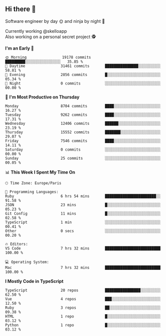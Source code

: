 ## Hi there 👋

Software engineer by day 🌞 and ninja by night 🌝

Currently working @skelloapp <br>
Also working on a personal secret project 🕵️

<!--START_SECTION:waka-->
**I'm an Early 🐤** 

```text
🌞 Morning                19178 commits       █████████░░░░░░░░░░░░░░░░   35.85 % 
🌆 Daytime                31461 commits       ███████████████░░░░░░░░░░   58.81 % 
🌃 Evening                2856 commits        █░░░░░░░░░░░░░░░░░░░░░░░░   05.34 % 
🌙 Night                  0 commits           ░░░░░░░░░░░░░░░░░░░░░░░░░   00.00 % 
```
📅 **I'm Most Productive on Thursday** 

```text
Monday                   8704 commits        ████░░░░░░░░░░░░░░░░░░░░░   16.27 % 
Tuesday                  9262 commits        ████░░░░░░░░░░░░░░░░░░░░░   17.31 % 
Wednesday                12406 commits       ██████░░░░░░░░░░░░░░░░░░░   23.19 % 
Thursday                 15552 commits       ███████░░░░░░░░░░░░░░░░░░   29.07 % 
Friday                   7546 commits        ████░░░░░░░░░░░░░░░░░░░░░   14.11 % 
Saturday                 0 commits           ░░░░░░░░░░░░░░░░░░░░░░░░░   00.00 % 
Sunday                   25 commits          ░░░░░░░░░░░░░░░░░░░░░░░░░   00.05 % 
```


📊 **This Week I Spent My Time On** 

```text
🕑︎ Time Zone: Europe/Paris

💬 Programming Languages: 
Ruby                     6 hrs 54 mins       ███████████████████████░░   91.58 % 
JSON                     23 mins             █░░░░░░░░░░░░░░░░░░░░░░░░   05.23 % 
Git Config               11 mins             █░░░░░░░░░░░░░░░░░░░░░░░░   02.58 % 
TypeScript               1 min               ░░░░░░░░░░░░░░░░░░░░░░░░░   00.41 % 
Other                    0 secs              ░░░░░░░░░░░░░░░░░░░░░░░░░   00.20 % 

🔥 Editors: 
VS Code                  7 hrs 32 mins       █████████████████████████   100.00 % 

💻 Operating System: 
Mac                      7 hrs 32 mins       █████████████████████████   100.00 % 
```

**I Mostly Code in TypeScript** 

```text
TypeScript               20 repos            ████████████████░░░░░░░░░   62.50 % 
Vue                      4 repos             ███░░░░░░░░░░░░░░░░░░░░░░   12.50 % 
Ruby                     3 repos             ██░░░░░░░░░░░░░░░░░░░░░░░   09.38 % 
HTML                     1 repo              █░░░░░░░░░░░░░░░░░░░░░░░░   03.12 % 
Python                   1 repo              █░░░░░░░░░░░░░░░░░░░░░░░░   03.12 % 
```




<!--END_SECTION:waka-->

<!--
**antoinelncl/antoinelncl** is a ✨ _special_ ✨ repository because its `README.md` (this file) appears on your GitHub profile.

Here are some ideas to get you started:

- 🔭 I’m currently working on ...
- 🌱 I’m currently learning ...
- 👯 I’m looking to collaborate on ...
- 🤔 I’m looking for help with ...
- 💬 Ask me about ...
- 📫 How to reach me: ...
- 😄 Pronouns: ...
- ⚡ Fun fact: ...
-->
